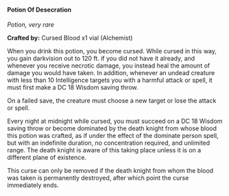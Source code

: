 #### Potion Of Desecration
_Potion, very rare_

**Crafted by:** Cursed Blood x1 vial (Alchemist)

When you drink this potion, you become cursed. While cursed in this way, you gain darkvision out to 120 ft. if you did not have it already, and whenever you receive necrotic damage, you instead heal the amount of damage you would have taken. In addition, whenever an undead creature with less than 10 Intelligence targets you with a harmful attack or spell, it must first make a DC 18 Wisdom saving throw.

On a failed save, the creature must choose a new target or lose the attack or spell.

Every night at midnight while cursed, you must succeed on a DC 18 Wisdom saving throw or become dominated by the death knight from whose blood this potion was crafted, as if under the effect of the dominate person spell, but with an indefinite duration, no concentration required, and unlimited range. The death knight is aware of this taking place unless it is on a different plane of existence.

This curse can only be removed if the death knight from whom the blood was taken is permanently destroyed, after which point the curse immediately ends.